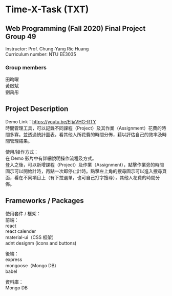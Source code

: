 # Time-X-Task (TXT)

## Web Programming (Fall 2020) Final Project Group 49
Instructor: Prof. Chung-Yang Ric Huang <br>
Curriculum number: NTU EE3035

### Group members
田昀曜<br>
黃啟斌<br>
劉禹彤


## Project Description
Demo Link：https://youtu.be/EtjaVHG-RTY<br>
時間管理工具，可以記錄不同課程（Project）及其作業（Assignment）花費的時間多寡。並透過統計圖表，看其他人所花費的時間分佈，藉以評估自己的效率及時間管理結果。<br>

使用/操作方式：<br>
在 Demo 影片中有詳細說明操作流程及方式。<br>
登入之後，可以新增課程（Project）及作業（Assignment），點擊作業旁的時間圖示可以開始計時，再點一次即停止計時。點擊左上角的搜尋圖示可以進入搜尋頁面，看在不同項目上（有下拉選單，也可自己打字搜尋），其他人花費的時間分佈。<br>

## Frameworks / Packages
使用套件 / 框架：<br>
前端：<br>
react<br>
react calender<br>
material-ui（CSS 框架）<br>
adnt designm (icons and buttons)<br>

後端：<br>
express<br>
mongoose（Mongo DB）<br>
babel<br>

資料庫：<br>
Mongo DB
